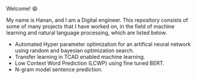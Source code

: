 Welcome! :smile:

My name is Hanan, and I am a Digital engineer. This repository consists of some of many projects that I have worked on, in the field of machine learning and natural language processing, which are listed below.

- Automated Hyper parameter optimization for an artifical neural network using random and bayesian optimization search.
- Transfer learning in TCAD enabled machine learning.
- Low Context Word Prediction (LCWP) using fine tuned BERT.
- N-gram model sentence prediction.
